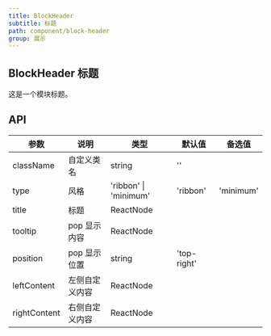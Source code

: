```yaml
---
title: BlockHeader
subtitle: 标题
path: component/block-header
group: 展示
---
```


## BlockHeader 标题

这是一个模块标题。

## API

| 参数          | 说明         | 类型                     | 默认值       | 备选值    |
| ------------ | ------------ | ----------------------- | ----------- | -------- |
| className    | 自定义类名     | string                  | ''          |          |
| type    		 | 风格          | 'ribbon' \| 'minimum'   | 'ribbon'    |'minimum' |
| title        | 标题          | ReactNode               |             |          |
| tooltip      | pop 显示内容   | ReactNode               |             |          |
| position     | pop 显示位置   | string                  | 'top-right' |          |
| leftContent  | 左侧自定义内容  | ReactNode               |             |          |
| rightContent | 右侧自定义内容  | ReactNode               |             |          |
